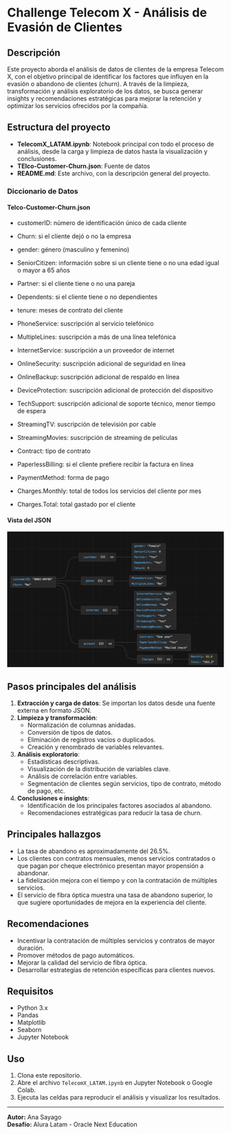 # Challenge Telecom X - Análisis de Evasión de Clientes

## Descripción

Este proyecto aborda el análisis de datos de clientes de la empresa Telecom X, con el objetivo principal de identificar los factores que influyen en la evasión o abandono de clientes (churn). A través de la limpieza, transformación y análisis exploratorio de los datos, se busca generar insights y recomendaciones estratégicas para mejorar la retención y optimizar los servicios ofrecidos por la compañía.

## Estructura del proyecto

- **TelecomX_LATAM.ipynb**: Notebook principal con todo el proceso de análisis, desde la carga y limpieza de datos hasta la visualización y conclusiones.
- **TElco-Customer-Churn.json**: Fuente de datos
- **README.md**: Este archivo, con la descripción general del proyecto.

### Diccionario de Datos

#### Telco-Customer-Churn.json
* customerID: número de identificación único de cada cliente
* Churn: si el cliente dejó o no la empresa

* gender: género (masculino y femenino)
* SeniorCitizen: información sobre si un cliente tiene o no una edad igual o mayor a 65 años
* Partner: si el cliente tiene o no una pareja
* Dependents: si el cliente tiene o no dependientes
* tenure: meses de contrato del cliente

* PhoneService: suscripción al servicio telefónico
* MultipleLines: suscripción a más de una línea telefónica

* InternetService: suscripción a un proveedor de internet
* OnlineSecurity: suscripción adicional de seguridad en línea
* OnlineBackup: suscripción adicional de respaldo en línea
* DeviceProtection: suscripción adicional de protección del dispositivo
* TechSupport: suscripción adicional de soporte técnico, menor tiempo de espera
* StreamingTV: suscripción de televisión por cable
* StreamingMovies: suscripción de streaming de películas

* Contract: tipo de contrato
* PaperlessBilling: si el cliente prefiere recibir la factura en línea
* PaymentMethod: forma de pago

* Charges.Monthly: total de todos los servicios del cliente por mes
* Charges.Total: total gastado por el cliente

#### Vista del JSON
![alt text](image.png)

## Pasos principales del análisis

1. **Extracción y carga de datos**: Se importan los datos desde una fuente externa en formato JSON.
2. **Limpieza y transformación**: 
   - Normalización de columnas anidadas.
   - Conversión de tipos de datos.
   - Eliminación de registros vacíos o duplicados.
   - Creación y renombrado de variables relevantes.
3. **Análisis exploratorio**:
   - Estadísticas descriptivas.
   - Visualización de la distribución de variables clave.
   - Análisis de correlación entre variables.
   - Segmentación de clientes según servicios, tipo de contrato, método de pago, etc.
4. **Conclusiones e insights**: 
   - Identificación de los principales factores asociados al abandono.
   - Recomendaciones estratégicas para reducir la tasa de churn.

## Principales hallazgos

- La tasa de abandono es aproximadamente del 26.5%.
- Los clientes con contratos mensuales, menos servicios contratados o que pagan por cheque electrónico presentan mayor propensión a abandonar.
- La fidelización mejora con el tiempo y con la contratación de múltiples servicios.
- El servicio de fibra óptica muestra una tasa de abandono superior, lo que sugiere oportunidades de mejora en la experiencia del cliente.

## Recomendaciones

- Incentivar la contratación de múltiples servicios y contratos de mayor duración.
- Promover métodos de pago automáticos.
- Mejorar la calidad del servicio de fibra óptica.
- Desarrollar estrategias de retención específicas para clientes nuevos.

## Requisitos

- Python 3.x
- Pandas
- Matplotlib
- Seaborn
- Jupyter Notebook

## Uso

1. Clona este repositorio.
2. Abre el archivo `TelecomX_LATAM.ipynb` en Jupyter Notebook o Google Colab.
3. Ejecuta las celdas para reproducir el análisis y visualizar los resultados.

---

**Autor:** Ana Sayago  
**Desafío:** Alura Latam - Oracle Next Education  

